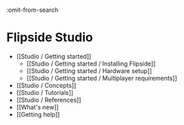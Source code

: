 :omit-from-search

# Flipside Studio

* [[Studio / Getting started]]
  * [[Studio / Getting started / Installing Flipside]]
  * [[Studio / Getting started / Hardware setup]]
  * [[Studio / Getting started / Multiplayer requirements]]
* [[Studio / Concepts]]
* [[Studio / Tutorials]]
* [[Studio / References]]
* [[What's new]]
* [[Getting help]]
